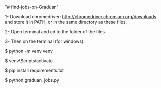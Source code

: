 "# find-jobs-on-Graduan" 

1- Download chromedriver: http://chromedriver.chromium.org/downloads and store it in PATH, or in the same directory as these files.

2- Open terminal and cd to the folder of the files.

3- Then on the terminal (for windows):

$ python -m venv venv

$ venv\Scripts\activate

$ pip install requirements.txt

$ python graduan_jobs.py
